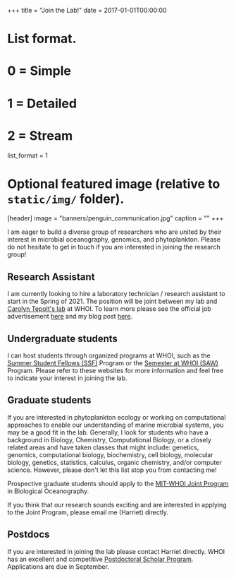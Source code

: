 +++
title = "Join the Lab!"
date = 2017-01-01T00:00:00

# List format.
#   0 = Simple
#   1 = Detailed
#   2 = Stream
list_format = 1

# Optional featured image (relative to `static/img/` folder).
[header]
image = "banners/penguin_communication.jpg"
caption = ""
+++

I am eager to build a diverse group of researchers who are united by their interest in microbial oceanography, genomics, and phytoplankton. Please do not hesitate to get in touch if you are interested in joining the research group!

## Research Assistant

I am currently looking to hire a laboratory technician / research assistant to start in the Spring of 2021. The position will be joint between my lab and [Carolyn Tepolt's lab](https://www2.whoi.edu/site/tepoltlab/) at WHOI. To learn more please see the official job advertisement [here](https://careers-whoi.icims.com/jobs/1395/research-assistant/job?mobile=false&width=1020&height=500&bga=true&needsRedirect=false&jan1offset=-300&jun1offset=-240) and my blog post [here](/post/2021-02-hiring/). 

## Undergraduate students

I can host students through organized programs at WHOI, such as the [Summer Student Fellows (SSF)](https://www.whoi.edu/main/summer-student-fellowship) Program or the [Semester at WHOI (SAW)](http://www.whoi.edu/semester-at-whoi/) Program. Please refer to these websites for more information and feel free to indicate your interest in joining the lab.

## Graduate students

If you are interested in phytoplankton ecology or working on computational approaches to enable our understanding of marine microbial systems, you may be a good fit in the lab. Generally, I look for students who have a background in Biology, Chemistry, Computational Biology, or a closely related areas and have taken classes that might include: genetics, genomics, computational biology, biochemistry, cell biology, molecular biology, genetics, statistics, calculus, organic chemistry, and/or computer science. However, please don't let this list stop you from contacting me!  

Prospective graduate students should apply to the [MIT-WHOI Joint Program](http://mit.whoi.edu/) in Biological Oceanography.

If you think that our research sounds exciting and are interested in applying to the Joint Program, please email me (Harriet) directly.

## Postdocs

If you are interested in joining the lab please contact Harriet directly. WHOI has an excellent and competitive [Postdoctoral Scholar Program](https://www.whoi.edu/page.do?pid=8021). Applications are due in September.
